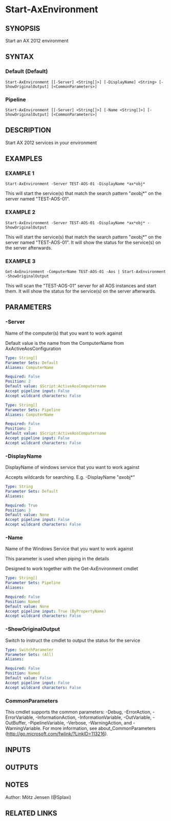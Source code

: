 ﻿---
external help file: ax2012.tools-help.xml
Module Name: ax2012.tools
online version:
schema: 2.0.0
---

# Start-AxEnvironment

## SYNOPSIS
Start an AX 2012 environment

## SYNTAX

### Default (Default)
```
Start-AxEnvironment [[-Server] <String[]>] [-DisplayName] <String> [-ShowOriginalOutput] [<CommonParameters>]
```

### Pipeline
```
Start-AxEnvironment [[-Server] <String[]>] [-Name <String[]>] [-ShowOriginalOutput] [<CommonParameters>]
```

## DESCRIPTION
Start AX 2012 services in your environment

## EXAMPLES

### EXAMPLE 1
```
Start-AxEnvironment -Server TEST-AOS-01 -DisplayName *ax*obj*
```

This will start the service(s) that match the search pattern "*ax*obj*" on the server named "TEST-AOS-01".

### EXAMPLE 2
```
Start-AxEnvironment -Server TEST-AOS-01 -DisplayName *ax*obj* -ShowOriginalOutput
```

This will start the service(s) that match the search pattern "*ax*obj*" on the server named "TEST-AOS-01".
It will show the status for the service(s) on the server afterwards.

### EXAMPLE 3
```
Get-AxEnvironment -ComputerName TEST-AOS-01 -Aos | Start-AxEnvironment -ShowOriginalOutput
```

This will scan the "TEST-AOS-01" server for all AOS instances and start them.
It will show the status for the service(s) on the server afterwards.

## PARAMETERS

### -Server
Name of the computer(s) that you want to work against

Default value is the name from the ComputerName from AxActiveAosConfiguration

```yaml
Type: String[]
Parameter Sets: Default
Aliases: ComputerName

Required: False
Position: 2
Default value: $Script:ActiveAosComputername
Accept pipeline input: False
Accept wildcard characters: False
```

```yaml
Type: String[]
Parameter Sets: Pipeline
Aliases: ComputerName

Required: False
Position: 2
Default value: $Script:ActiveAosComputername
Accept pipeline input: False
Accept wildcard characters: False
```

### -DisplayName
DisplayName of windows service that you want to work against

Accepts wildcards for searching.
E.g.
-DisplayName "*ax*obj*"

```yaml
Type: String
Parameter Sets: Default
Aliases:

Required: True
Position: 3
Default value: None
Accept pipeline input: False
Accept wildcard characters: False
```

### -Name
Name of the Windows Service that you want to work against

This parameter is used when piping in the details

Designed to work together with the Get-AxEnvironment cmdlet

```yaml
Type: String[]
Parameter Sets: Pipeline
Aliases:

Required: False
Position: Named
Default value: None
Accept pipeline input: True (ByPropertyName)
Accept wildcard characters: False
```

### -ShowOriginalOutput
Switch to instruct the cmdlet to output the status for the service

```yaml
Type: SwitchParameter
Parameter Sets: (All)
Aliases:

Required: False
Position: Named
Default value: False
Accept pipeline input: False
Accept wildcard characters: False
```

### CommonParameters
This cmdlet supports the common parameters: -Debug, -ErrorAction, -ErrorVariable, -InformationAction, -InformationVariable, -OutVariable, -OutBuffer, -PipelineVariable, -Verbose, -WarningAction, and -WarningVariable.
For more information, see about_CommonParameters (http://go.microsoft.com/fwlink/?LinkID=113216).

## INPUTS

## OUTPUTS

## NOTES
Author: Mötz Jensen (@Splaxi)

## RELATED LINKS
